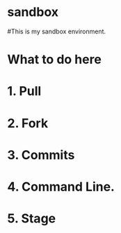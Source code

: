 # sandbox
#This is my sandbox environment.
# What to do here
#	1. Pull
#	2. Fork
#	3. Commits
#	4. Command Line.
#	5. Stage